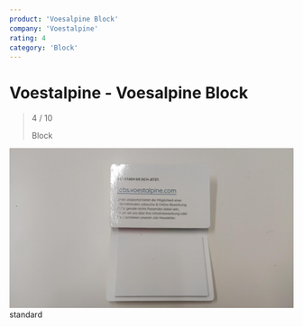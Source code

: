 ```yaml
---
product: 'Voesalpine Block'
company: 'Voestalpine'
rating: 4
category: 'Block'
---
```


# Voestalpine - Voesalpine Block
>
> 4 / 10
>
> Block

![Voesalpine Block](./assets/voestalpine-voesalpine-block-c392dada-aebd-48fa-99e4-4908cc6f4eca.jpg)
standard
